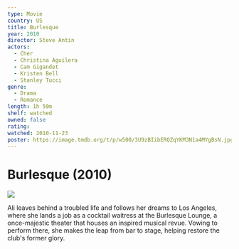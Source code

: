 ```yaml
---
type: Movie
country: US
title: Burlesque
year: 2010
director: Steve Antin
actors:
  - Cher
  - Christina Aguilera
  - Cam Gigandet
  - Kristen Bell
  - Stanley Tucci
genre:
  - Drama
  - Romance
length: 1h 59m
shelf: watched
owned: false
rating:
watched: 2010-11-23
poster: https://image.tmdb.org/t/p/w500/3U9zBIibERQZqYKM3N1a4MYgBsN.jpg
---
```


# Burlesque (2010)

![](https://image.tmdb.org/t/p/w500/3U9zBIibERQZqYKM3N1a4MYgBsN.jpg)

Ali leaves behind a troubled life and follows her dreams to Los Angeles, where she lands a job as a cocktail waitress at the Burlesque Lounge, a once-majestic theater that houses an inspired musical revue. Vowing to perform there, she makes the leap from bar to stage, helping restore the club's former glory.